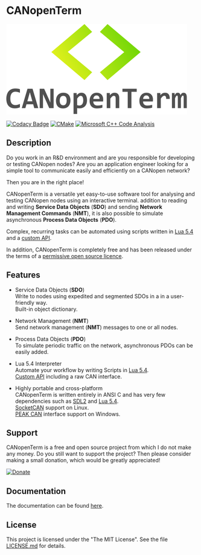 # CANopenTerm

[![CANopenTerm](https://raw.githubusercontent.com/CANopenTerm/CANopenTerm/main/media/logo.svg)](https://raw.githubusercontent.com/CANopenTerm/CANopenTerm/main/media/logo.svg?raw=true "CANopenTerm")

[![Codacy Badge](https://app.codacy.com/project/badge/Grade/d0b16a90be6d4a59beafcabd727b2a2f)](https://app.codacy.com/gh/CANopenTerm/CANopenTerm/dashboard?utm_source=gh&utm_medium=referral&utm_content=&utm_campaign=Badge_grade)
[![CMake](https://github.com/CANopenTerm/CANopenTerm/actions/workflows/cmake.yml/badge.svg)](https://github.com/mupfdev/CANopenTerm/actions/workflows/cmake.yml)
[![Microsoft C++ Code Analysis](https://github.com/CANopenTerm/CANopenTerm/actions/workflows/msvc.yml/badge.svg)](https://github.com/CANopenTerm/CANopenTerm/actions/workflows/msvc.yml)

## Description

Do you work in an R&D environment and are you responsible for
developing or testing CANopen nodes?  Are you an application
engineer looking for a simple tool to communicate easily and
efficiently on a CANopen network?

Then you are in the right place!

CANopenTerm is a versatile yet easy-to-use software tool for
analysing and testing CANopen nodes using an interactive
terminal.  addition to reading and writing
**Service Data Objects** (**SDO**) and sending
**Network Management Commands** (**NMT**), it is also possible
to simulate asynchronous **Process Data Objects** (**PDO**).

Complex, recurring tasks can be automated using scripts
written in [Lua 5.4](https://www.lua.org/manual/5.4/) and a
[custom API](https://canopenterm.de/lua-api).

In addition, CANopenTerm is completely free and has been
released under the terms of a
[permissive open source licence](https://github.com/CANopenTerm/CANopenTerm/blob/main/LICENSE.md).


## Features

- Service Data Objects (**SDO**)  
  Write to nodes using expedited and segmented SDOs in a in a
  user-friendly way.  
  Built-in object dictionary.

 - Network Management (**NMT**)  
   Send network management (**NMT**) messages to one or all
   nodes.

- Process Data Objects (**PDO**)  
  To simulate periodic traffic on the network, asynchronous PDOs
  can be easily added.

- Lua 5.4 Interpreter  
  Automate your workflow by writing Scripts in
  [Lua 5.4](https://www.lua.org/manual/5.4/).  
  [Custom API](https://canopenterm.de/lua-api) including a raw CAN interface.

- Highly portable and cross-platform  
  CANopenTerm is written entirely in ANSI C and has very few dependencies such
  as [SDL2](https://github.com/libsdl-org/SDL/tree/SDL2) and
  [Lua 5.4](https://www.lua.org/about.html).  
  [SocketCAN](https://www.kernel.org/doc/html/latest/networking/can.html)
  support on Linux.  
  [PEAK CAN](https://www.peak-system.com/) interface support
  on Windows.  

## Support

CANopenTerm is a free and open source project from which I do not make
any money.  Do you still want to support the project? Then please
consider making a small donation, which would be greatly appreciated!

[![Donate](https://canopenterm.de/media/de-pp-logo-200px.png)](https://www.paypal.com/donate/?hosted_button_id=9K6YZYKPNUN9Q "Donate")

## Documentation

The documentation can be found [here](https://canopenterm.de).

## License

This project is licensed under the "The MIT License".  See the file
[LICENSE.md](LICENSE.md) for details.

